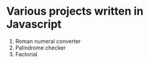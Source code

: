 # Various projects written in Javascript

1. Roman numeral converter
2. Palindrome checker
3. Factorial
